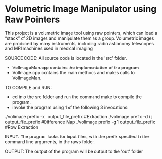 # Volumetric Image Manipulator using Raw Pointers

This project is a volumetric image tool using raw pointers, which can load a “stack” of 2D images and manipulate them as a group. Volumetric images are produced by many instruments, including radio astronomy telescopes and MRI machines used in medical imaging.

SOURCE CODE:
All source code is located in the 'src' folder.
 - VolImageMan.cpp contains the implementation of the program.
 - VolImage.cpp contains the main methods and makes calls to VolImageMan.

TO COMPILE and RUN:
- cd into the src folder and run the command make to compile the program.
- invoke the program using 1 of the following 3 invocations:

./volimage prefix -x i output_file_prefix             #Extraction
./volimage prefix -d i j output_file_prefix           #Difference Map
./volimage prefix -g 1 output_file_prefix             #Row Extraction

INPUT:
The program looks for input files, with the prefix specifed in the command line arguments, in the raws folder.

OUTPUT:
The output of the program will be output to the 'out' folder
